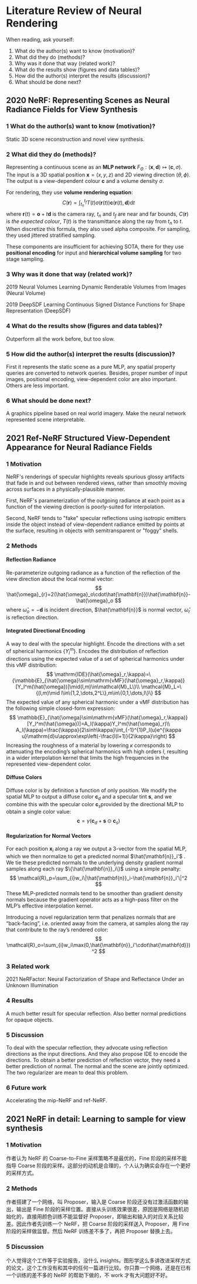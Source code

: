 # Literature Review of Neural Rendering

When reading, ask yourself: 

1. What do the author(s) want to know (motivation)?
2. What did they do (methods)?
3. Why was it done that way (related work)?
4. What do the results show (figures and data tables)?
5. How did the author(s) interpret the results (discussion)?
6. What should be done next?

## 2020 NeRF: Representing Scenes as Neural Radiance Fields for View Synthesis

### 1 What do the author(s) want to know (motivation)?

Static 3D scene reconstruction and novel view synthesis.

### 2 What did they do (methods)?

Representing a continuous scene as an **MLP network** $F_{\Theta}:(\mathbf x,\mathbf d)\mapsto(\mathbf c,\sigma)$. The input is a 3D spatial position $\mathbf x=(x,y,z)$ and 2D viewing direction $(\theta,\phi)$. The output is a view-dependent colour $\mathbf c$ and a volume density $\sigma$.

For rendering, they use **volume rendering equation**:
$$
C(\mathbf r)=\int_{t_n}^{t_f}T(t)\sigma(\mathbf r(t))\mathbf c(\mathbf r(t),\mathbf d)\mathrm dt
$$
where $\mathbf r(t)=\mathbf o+t\mathbf d$ is the camera ray, $t_n$ and $t_f$ are near and far bounds, $C(\mathbf r)$ is *the expected colour*, $T(t)$ is the transmittance along the ray from $t_n$ to $t$. When discretize this formula, they also used alpha composite. For sampling, they used jittered stratified sampling.

These components are insufficient for achieving SOTA, there for they use **positional encoding** for input and **hierarchical volume sampling** for two stage sampling.

### 3 Why was it done that way (related work)?

2019 Neural Volumes Learning Dynamic Renderable Volumes from Images (Neural Volume)

2019 DeepSDF Learning Continuous Signed Distance Functions for Shape Representation (DeepSDF)

### 4 What do the results show (figures and data tables)?

Outperform all the work before, but too slow.

### 5 How did the author(s) interpret the results (discussion)?

First it represents the static scene as a pure MLP, any spatial property queries are converted to network queries. Besides, proper number of input images, positional encoding, view-dependent color are also important. Others are less important.

### 6 What should be done next?

A graphics pipeline based on real world imagery. Make the neural network represented scene interpretable.

## 2021 Ref-NeRF Structured View-Dependent Appearance for Neural Radiance Fields

### 1 Motivation

NeRF's renderings of specular highlights reveals spurious glossy artifacts that fade in and out between rendered views, rather than smoothly moving across surfaces in a physically-plausible manner.

First, NeRF's parameterization of the outgoing radiance at each point as a function of the viewing direction is poorly-suited for interpolation.

Second, NeRF tends to "fake" specular reflections using isotropic emitters inside the object instead of view-dependent radiance emitted by points at the surface, resulting in objects with semitransparent or "foggy" shells.

### 2 Methods

#### Reflection Radiance

Re-parameterize outgoing radiance as a function of the reflection of the view direction about the local normal vector:
$$
\hat{\omega}_{r}=2(\hat{\omega}_o\cdot\hat{\mathbf{n}})\hat{\mathbf{n}}-\hat{\omega}_o
$$
where $\hat{\omega}_o=-\mathbf{d}$ is incident direction, $\hat{\mathbf{n}}$ is normal vector, $\hat{\omega}_{r}$ is reflection direction.

#### Integrated Directional Encoding

A way to deal with the specular highlight. Encode the directions with a set of spherical harmonics $\{Y_l^m\}$. Encodes the distribution of reflection directions using the expected value of a set of spherical harmonics under this vMF distribution:
$$
\mathrm{IDE}(\hat{\omega}_r,\kappa)=\{\mathbb{E}_{\hat{\omega}\sim\mathrm{vMF}(\hat{\omega}_r,\kappa)}[Y_l^m(\hat{\omega})]\mid(l,m)\in\mathcal{M}_L\}\\
\mathcal{M}_L=\{(l,m)\mid l\in\{1,2,\dots,2^L\},m\in\{0,1,\dots,l\}\}
$$
The expected value of any spherical harmonic under a vMF distribution has the following simple closed-form expression:
$$
\mathbb{E}_{\hat{\omega}\sim\mathrm{vMF}(\hat{\omega}_r,\kappa)}[Y_l^m(\hat{\omega})]=A_l(\kappa)Y_l^m(\hat{\omega}_r)\\
A_l(\kappa)=\frac{\kappa}{2\sinh\kappa}\int_{-1}^{1}P_l(u)e^{\kappa u}\mathrm{d}u\approx\exp\left(-\frac{l(l+1)}{2\kappa}\right)
$$
Increasing the roughness of a material by lowering $\kappa$ corresponds to attenuating the encoding’s spherical harmonics with high orders $l$, resulting in a wider interpolation kernel that limits the high frequencies in the represented view-dependent color.

#### Diffuse Colors

Diffuse color is by definition a function of only position. We modify the spatial MLP to output a diffuse color $\mathbf{c}_d$ and a specular tint $\mathbf{s}$, and we combine this with the specular color $\mathbf{c}_s$​ provided by the directional MLP to obtain a single color value:
$$
\mathbf{c}=\gamma(\mathbf{c}_d+\mathbf{s}\odot\mathbf{c}_s)
$$

#### Regularization for Normal Vectors

For each position $\mathbf{x}_i$ along a ray we output a 3-vector from the spatial MLP, which we then normalize to get a predicted normal $\hat{\mathbf{n}}_i'$ . We tie these predicted normals to the underlying density gradient normal samples along each ray $\{\hat{\mathbf{n}}_i\}$ using a simple penalty:
$$
\mathcal{R}_p=\sum_{i}w_i\|\hat{\mathbf{n}}_i-\hat{\mathbf{n}}_i'\|^2
$$
These MLP-predicted normals tend to be smoother than gradient density normals because the gradient operator acts as a high-pass filter on the MLP’s effective interpolation kernel.

Introducing a novel regularization term that penalizes normals that are “back-facing”, i.e. oriented away from the camera, at samples along the ray that contribute to the ray’s rendered color:
$$
\mathcal{R}_o=\sum_{i}w_i\max(0,\hat{\mathbf{n}}_i'\cdot\hat{\mathbf{d}})^2
$$

### 3 Related work

2021 NeRFactor: Neural Factorization of Shape and Reflectance Under an Unknown Illumination

### 4 Results

A much better result for specular reflection. Also better normal predictions for opaque objects.

### 5 Discussion

To deal with the specular reflection, they advocate using reflection directions as the input directions. And they also propose IDE to encode the directions. To obtain a better prediction of reflection vector, they need a better prediction of normal. The normal and the scene are jointly optimized. The two regularizer are mean to deal this problem.

### 6 Future work

Accelerating the mip-NeRF and ref-NeRF.

## 2021 NeRF in detail: Learning to sample for view synthesis

### 1 Motivation

作者认为 NeRF 的 Coarse-to-Fine 采样策略不是最优的，Fine 阶段的采样不能指导 Coarse 阶段的采样。这部分的动机是合理的，个人认为确实会存在一个更好的采样方式。

### 2 Methods

作者搭建了一个网络，叫 Proposer，输入是 Coarse 阶段还没有过激活函数的输出，输出是 Fine 阶段的采样位置。直接从头训练效果很差，原因是网络是随机初始化的，直接用颜色训练不能监督好 Proposer，即输出和输入的对应关系比较差。因此作者先训练一个 NeRF，把 Coarse 阶段的采样送入 Proposer，用 Fine 阶段的采样做监督。然后 NeRF 训练差不多了，再把 Proposer 替换上去。

### 5 Discussion

个人觉得这个工作等于实验报告，没什么 insights。图形学这么多讲改进采样方式的论文，这个工作没有和其中的任何一篇进行比较。你只靠一个网络，还是在已有一个训练的差不多的 NeRF 的帮助下做的，不 work 才有大问题好不好。
